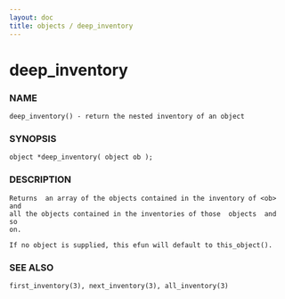 ```yaml
---
layout: doc
title: objects / deep_inventory
---
```

# deep_inventory

### NAME

    deep_inventory() - return the nested inventory of an object

### SYNOPSIS

    object *deep_inventory( object ob );

### DESCRIPTION

    Returns  an array of the objects contained in the inventory of <ob> and
    all the objects contained in the inventories of those  objects  and  so
    on.

    If no object is supplied, this efun will default to this_object().

### SEE ALSO

    first_inventory(3), next_inventory(3), all_inventory(3)


